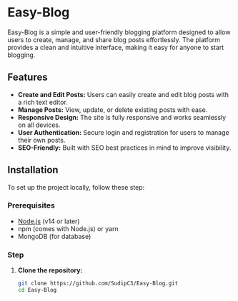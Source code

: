 # Easy-Blog

Easy-Blog is a simple and user-friendly blogging platform designed to allow users to create, manage, and share blog posts effortlessly. The platform provides a clean and intuitive interface, making it easy for anyone to start blogging.

## Features

- **Create and Edit Posts:** Users can easily create and edit blog posts with a rich text editor.
- **Manage Posts:** View, update, or delete existing posts with ease.
- **Responsive Design:** The site is fully responsive and works seamlessly on all devices.
- **User Authentication:** Secure login and registration for users to manage their own posts.
- **SEO-Friendly:** Built with SEO best practices in mind to improve visibility.

## Installation

To set up the project locally, follow these step:

### Prerequisites

- [Node.js](https://nodejs.org/) (v14 or later)
- npm (comes with Node.js) or yarn
- MongoDB (for database)

### Step

1. **Clone the repository:**

   ```bash
   git clone https://github.com/SudipC3/Easy-Blog.git
   cd Easy-Blog

